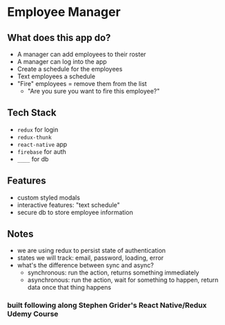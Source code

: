 # Employee Manager

## What does this app do?
- A manager can add employees to their roster 
- A manager can log into the app
- Create a schedule for the employees 
- Text employees a schedule 
- "Fire" employees = remove them from the list 
    - "Are you sure you want to fire this employee?"

## Tech Stack
- `redux` for login
- `redux-thunk`
- `react-native` app
- `firebase` for auth
- `____` for db

## Features
- custom styled modals 
- interactive features: "text schedule"
- secure db to store employee information

## Notes 
- we are using redux to persist state of authentication
- states we will track: email, password, loading, error
- what's the difference between sync and async?
    - synchronous: run the action, returns something immediately
    - asynchronous: run the action, wait for something to happen, return data once that thing happens

### built following along Stephen Grider's React Native/Redux Udemy Course